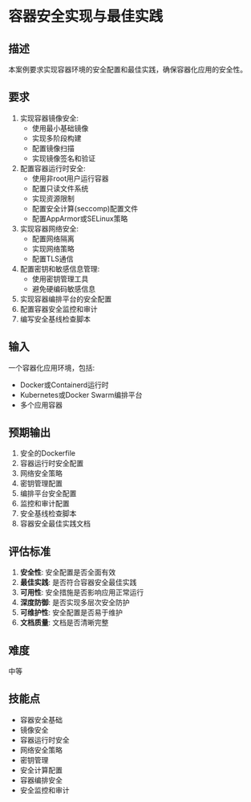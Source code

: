 # 容器安全实现与最佳实践

## 描述

本案例要求实现容器环境的安全配置和最佳实践，确保容器化应用的安全性。

## 要求

1. 实现容器镜像安全:
   - 使用最小基础镜像
   - 实现多阶段构建
   - 配置镜像扫描
   - 实现镜像签名和验证
2. 配置容器运行时安全:
   - 使用非root用户运行容器
   - 配置只读文件系统
   - 实现资源限制
   - 配置安全计算(seccomp)配置文件
   - 配置AppArmor或SELinux策略
3. 实现容器网络安全:
   - 配置网络隔离
   - 实现网络策略
   - 配置TLS通信
4. 配置密钥和敏感信息管理:
   - 使用密钥管理工具
   - 避免硬编码敏感信息
5. 实现容器编排平台的安全配置
6. 配置容器安全监控和审计
7. 编写安全基线检查脚本

## 输入

一个容器化应用环境，包括:
- Docker或Containerd运行时
- Kubernetes或Docker Swarm编排平台
- 多个应用容器

## 预期输出

1. 安全的Dockerfile
2. 容器运行时安全配置
3. 网络安全策略
4. 密钥管理配置
5. 编排平台安全配置
6. 监控和审计配置
7. 安全基线检查脚本
8. 容器安全最佳实践文档

## 评估标准

1. **安全性**: 安全配置是否全面有效
2. **最佳实践**: 是否符合容器安全最佳实践
3. **可用性**: 安全措施是否影响应用正常运行
4. **深度防御**: 是否实现多层次安全防护
5. **可维护性**: 安全配置是否易于维护
6. **文档质量**: 文档是否清晰完整

## 难度

中等

## 技能点

- 容器安全基础
- 镜像安全
- 容器运行时安全
- 网络安全策略
- 密钥管理
- 安全计算配置
- 容器编排安全
- 安全监控和审计